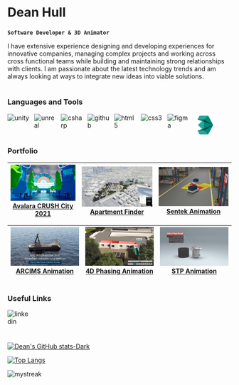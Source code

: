 # Dean Hull

**`Software Developer & 3D Animator`** 

I have extensive experience designing and developing experiences for innovative companies, managing complex projects and working across cross functional teams while building and maintaining strong relationships with clients. I am passionate about the latest technology trends and am always looking at ways to integrate new ideas into viable solutions.

#

### Languages and Tools

<img align="left" alt="unity" width="50px" style="padding-right:10px" src="https://cdn.jsdelivr.net/gh/devicons/devicon/icons/unity/unity-original.svg"/>
<img align="left" alt="unreal" width="50px" style="padding-right:10px" src="https://cdn.jsdelivr.net/gh/devicons/devicon/icons/unrealengine/unrealengine-original.svg"/>
<img align="left" alt="csharp" width="50px" style="padding-right:10px" src="https://cdn.jsdelivr.net/gh/devicons/devicon/icons/csharp/csharp-original.svg"/>
<img align="left" alt="github" width="50px" style="padding-right:10px" src="https://cdn.jsdelivr.net/gh/devicons/devicon/icons/github/github-original.svg"/>
<img align="left" alt="html5" width="50px" style="padding-right:10px" src="https://cdn.jsdelivr.net/gh/devicons/devicon/icons/html5/html5-original.svg"/>
<img align="left" alt="css3" width="50px" style="padding-right:10px" src="https://cdn.jsdelivr.net/gh/devicons/devicon/icons/css3/css3-original.svg"/>
<img align="left" alt="figma" width="50px" style="padding-right:10px" src="https://cdn.jsdelivr.net/gh/devicons/devicon/icons/figma/figma-original.svg"/>
<img align="left" alt="figma" width="50px" style="padding-right:10px" src="icons/3dsmax.svg"/>

<br></br>

#

### Portfolio

| <a href="https://youtu.be/aJ1WibXaPw4"> <img width="300px" src="/img/avalara-crush-city.jpg"/> </br> <a href="https://youtu.be/aJ1WibXaPw4"> Avalara CRUSH City 2021 | <a href="https://youtu.be/hX8p074RE7I"> <img width="300px" src="/img/apartment-finder-app.jpg"/> </br> <a href="https://youtu.be/hX8p074RE7I"> Apartment Finder  | <a href="https://youtu.be/eyWnWWGgXzI"> <img width="300px" src="/img/sentek-animation.jpg"/> </br> <a href="https://youtu.be/eyWnWWGgXzI"> Sentek Animation |
| -- | -- | -- |
  
| <a href="https://youtu.be/aK3pq7zxDo0"> <img width="300px" src="/img/arcims-animation.jpg"/> </br> <a href="https://youtu.be/aK3pq7zxDo0"> ARCIMS Animation | <a href="https://youtu.be/QQFciVClk2M"> <img width="300px" src="/img/ms-4d-animation.jpg"/> </br> <a href="https://youtu.be/QQFciVClk2M"> 4D Phasing Animation | <a href="https://youtu.be/aMYQZKyhr0M"> <img width="300px" src="/img/stp-animation.png"/> </br> <a href="https://youtu.be/aMYQZKyhr0M"> STP Animation |
| -- | -- | -- |

#

### Useful Links

<a href="https://www.linkedin.com/in/dean-hull-32b4659b/">
  <img align="left" alt="linkedin" width="50px" style="padding-right:10px" src="https://cdn.jsdelivr.net/gh/devicons/devicon/icons/linkedin/linkedin-original.svg"/>
  </a>

<br></br>

#

[![Dean's GitHub stats-Dark](https://github-readme-stats.vercel.app/api?username=dean-hull&show_icons=true&theme=dark#gh-dark-mode-only)](https://github.com/dean-hull/github-readme-stats#gh-dark-mode-only)

[![Top Langs](https://github-readme-stats.vercel.app/api/top-langs/?username=dean-hull&layout=donut)](https://github.com/dean-hull/github-readme-stats)

<img src="https://github-readme-streak-stats.herokuapp.com/?user=dean-hull&theme=tokyonight" alt="mystreak"/>


<!--
**Dean-Hull/Dean-Hull** is a ✨ _special_ ✨ repository because its `README.md` (this file) appears on your GitHub profile.

Here are some ideas to get you started:

- 🔭 I’m currently working on ...
- 🌱 I’m currently learning ...
- 👯 I’m looking to collaborate on ...
- 🤔 I’m looking for help with ...
- 💬 Ask me about ...
- 📫 How to reach me: ...
- 😄 Pronouns: ...
- ⚡ Fun fact: ...
-->
